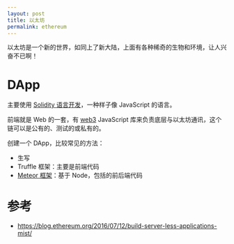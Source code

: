 ```yaml
---
layout: post
title: 以太坊
permalink: ethereum
---
```

以太坊是一个新的世界，如同上了新大陆，上面有各种稀奇的生物和环境，让人兴奋不已啊！

# DApp
主要使用 [Solidity 语言开发]()，一种样子像 JavaScript 的语言。

前端就是 Web 的一套，有 [web3]() JavaScript 库来负责底层与以太坊通讯，这个链可以是公有的、测试的或私有的。

创建一个 DApp，比较常见的方法：

- 生写
- Truffle 框架：主要是前端代码
- [Meteor 框架](https://github.com/ethereum/wiki/wiki/Dapp-using-Meteor)：基于 Node，包括的前后端代码

# 参考
- https://blog.ethereum.org/2016/07/12/build-server-less-applications-mist/
